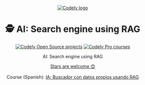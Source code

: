 <p align="center">
  <a href="https://codely.com">
    <picture>
      <source media="(prefers-color-scheme: dark)" srcset="https://codely.com/logo/codely_logo-dark.svg">
      <source media="(prefers-color-scheme: light)" srcset="https://codely.com/logo/codely_logo-light.svg">
      <img alt="Codely logo" src="https://codely.com/logo/codely_logo.svg">
    </picture>
  </a>
</p>

<h1 align="center">
    🕵️ AI: Search engine using RAG
</h1>

<p align="center">
    <a href="https://github.com/CodelyTV"><img src="https://img.shields.io/badge/Codely-OS-green.svg?style=flat-square" alt="Codely Open Source projects"/></a>
    <a href="https://pro.codely.com"><img src="https://img.shields.io/badge/Codely-Pro-black.svg?style=flat-square" alt="Codely Pro courses"/></a>
</p>

<p align="center">
    AI: Search engine using RAG
</p>

<p align="center">
  <a href="https://github.com/CodelyTV/ai-search_engine_with_rag-course/stargazers">Stars are welcome 😊</a><br><br>
  Course (Spanish): <a href="https://pro.codely.com/library/ia-buscador-con-datos-propios-usando-rag-230838">IA: Buscador con datos propios usando RAG</a>
</p>
